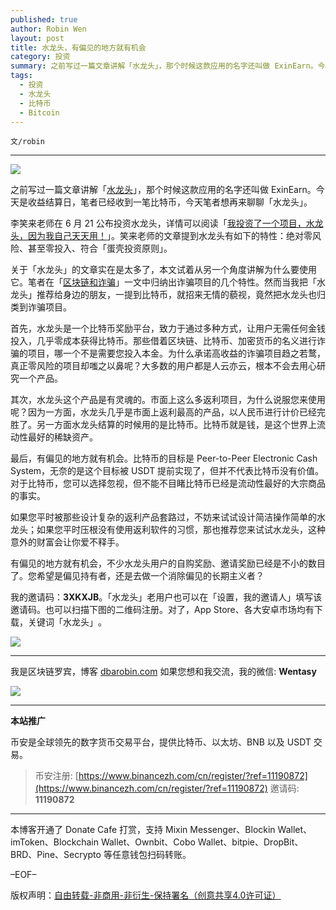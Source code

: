 ```yaml
---
published: true
author: Robin Wen
layout: post
title: 水龙头，有偏见的地方就有机会
category: 投资
summary: 之前写过一篇文章讲解「水龙头」，那个时候这款应用的名字还叫做 ExinEarn。今天是收益结算日，笔者已经收到一笔比特币，今天笔者想再来聊聊「水龙头」。如果您平时被那些设计复杂的返利产品套路过，不妨来试试设计简洁操作简单的水龙头；如果您平时压根没有使用返利软件的习惯，那也推荐您来试试水龙头，这种意外的财富会让你爱不释手。有偏见的地方就有机会，不少水龙头用户的自购奖励、邀请奖励已经是不小的数目了。您希望是偏见持有者，还是去做一个消除偏见的长期主义者？
tags:
  - 投资
  - 水龙头
  - 比特币
  - Bitcoin
---
```


`文/robin`

***

![](https://cdn.dbarobin.com/er97sjm.png)

之前写过一篇文章讲解「[水龙头](https://dbarobin.com/2020/04/30/exinearn-bitcoin/)」，那个时候这款应用的名字还叫做 ExinEarn。今天是收益结算日，笔者已经收到一笔比特币，今天笔者想再来聊聊「水龙头」。

李笑来老师在 6 月 21 公布投资水龙头，详情可以阅读「[我投资了一个项目，水龙头，因为我自己天天用！](https://mp.weixin.qq.com/s/me6r9IrI9ndtyYepErJ7pA)」。笑来老师的文章提到水龙头有如下的特性：绝对零风险、甚至零投入、符合「蛋壳投资原则」。

关于「水龙头」的文章实在是太多了，本文试着从另一个角度讲解为什么要使用它。笔者在「[区块链和诈骗](https://dbarobin.com/2020/07/18/fraudster/)」一文中归纳出诈骗项目的几个特性。然而当我把「水龙头」推荐给身边的朋友，一提到比特币，就招来无情的藐视，竟然把水龙头也归类到诈骗项目。

首先，水龙头是一个比特币奖励平台，致力于通过多种方式，让用户无需任何金钱投入，几乎零成本获得比特币。那些借着区块链、比特币、加密货币的名义进行诈骗的项目，哪一个不是需要您投入本金。为什么承诺高收益的诈骗项目趋之若鹜，真正零风险的项目却嗤之以鼻呢？大多数的用户都是人云亦云，根本不会去用心研究一个产品。

其次，水龙头这个产品是有灵魂的。市面上这么多返利项目，为什么说服您来使用呢？因为一方面，水龙头几乎是市面上返利最高的产品，以人民币进行计价已经完胜了。另一方面水龙头结算的时候用的是比特币。比特币就是钱，是这个世界上流动性最好的稀缺资产。

最后，有偏见的地方就有机会。比特币的目标是 Peer-to-Peer Electronic Cash System，无奈的是这个目标被 USDT 提前实现了，但并不代表比特币没有价值。对于比特币，您可以选择忽视，但不能不目睹比特币已经是流动性最好的大宗商品的事实。

如果您平时被那些设计复杂的返利产品套路过，不妨来试试设计简洁操作简单的水龙头；如果您平时压根没有使用返利软件的习惯，那也推荐您来试试水龙头，这种意外的财富会让你爱不释手。

有偏见的地方就有机会，不少水龙头用户的自购奖励、邀请奖励已经是不小的数目了。您希望是偏见持有者，还是去做一个消除偏见的长期主义者？

我的邀请码：**3XKXJB**。「水龙头」老用户也可以在「设置，我的邀请人」填写该邀请码。​也可以扫描​下图的二维码注册。​对了，App Store、各大安卓市场均有下载，关键词「水龙头」​。​

![](https://cdn.dbarobin.com/kwdjijt.png)

***

我是区块链罗宾，博客 [dbarobin.com](https://dbarobin.com/)
如果您想和我交流，我的微信: **Wentasy**

![](https://cdn.dbarobin.com/v4yywe2.png)

***

**本站推广**

币安是全球领先的数字货币交易平台，提供比特币、以太坊、BNB 以及 USDT 交易。

> 币安注册: [https://www.binancezh.com/cn/register/?ref=11190872](https://www.binancezh.com/cn/register/?ref=11190872)
> 邀请码: **11190872**

***

本博客开通了 Donate Cafe 打赏，支持 Mixin Messenger、Blockin Wallet、imToken、Blockchain Wallet、Ownbit、Cobo Wallet、bitpie、DropBit、BRD、Pine、Secrypto 等任意钱包扫码转账。

<center>
    <div class="--donate-button"
         data-button-id="f8b9df0d-af9a-460d-8258-d3f435445075"
    ></div>
</center>

–EOF–

版权声明：[自由转载-非商用-非衍生-保持署名（创意共享4.0许可证）](http://creativecommons.org/licenses/by-nc-nd/4.0/deed.zh)